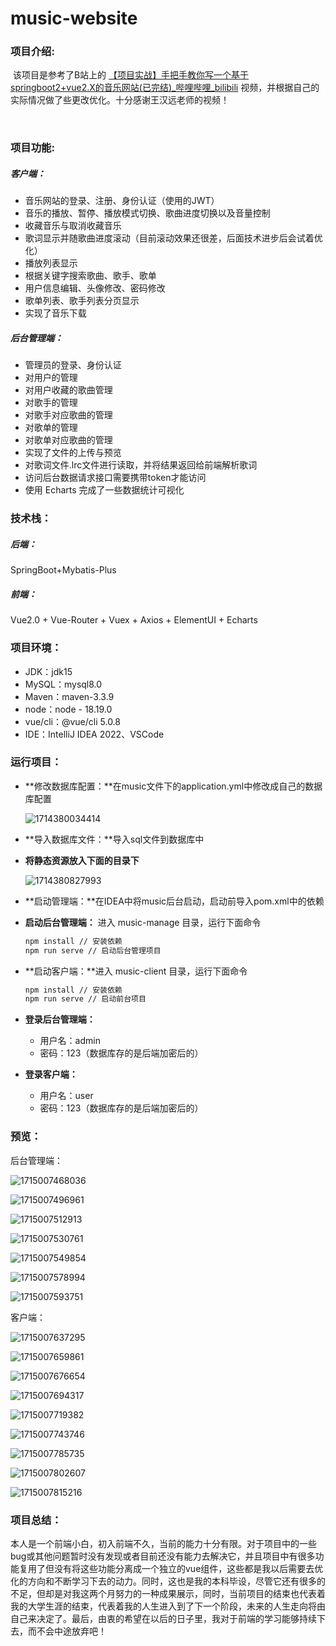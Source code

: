 # music-website

### 项目介绍:

​		该项目是参考了B站上的 [【项目实战】手把手教你写一个基于springboot2+vue2.X的音乐网站(已完结)_哔哩哔哩_bilibili](https://www.bilibili.com/video/BV1Ck4y127cg/?spm_id_from=333.1007.top_right_bar_window_default_collection.content.click&vd_source=df5835b3fadf1e8558914f9c6670d900) 视频，并根据自己的实际情况做了些更改优化。十分感谢王汉远老师的视频！

​		

### 项目功能:

##### 客户端：

- 音乐网站的登录、注册、身份认证（使用的JWT）
- 音乐的播放、暂停、播放模式切换、歌曲进度切换以及音量控制
- 收藏音乐与取消收藏音乐
- 歌词显示并随歌曲进度滚动（目前滚动效果还很差，后面技术进步后会试着优化）
- 播放列表显示
- 根据关键字搜索歌曲、歌手、歌单
- 用户信息编辑、头像修改、密码修改
- 歌单列表、歌手列表分页显示
- 实现了音乐下载

##### 后台管理端：

- 管理员的登录、身份认证
- 对用户的管理
- 对用户收藏的歌曲管理
- 对歌手的管理
- 对歌手对应歌曲的管理
- 对歌单的管理
- 对歌单对应歌曲的管理
- 实现了文件的上传与预览
- 对歌词文件.lrc文件进行读取，并将结果返回给前端解析歌词
- 访问后台数据请求接口需要携带token才能访问
- 使用 Echarts 完成了一些数据统计可视化



### 技术栈：

##### 后端：

SpringBoot+Mybatis-Plus

##### 前端：

Vue2.0 + Vue-Router + Vuex + Axios + ElementUI + Echarts 



### 项目环境：

- JDK：jdk15
- MySQL：mysql8.0
- Maven：maven-3.3.9
- node：node - 18.19.0
- vue/cli：@vue/cli 5.0.8
-  IDE：IntelliJ IDEA 2022、VSCode 



### 运行项目：

 - **修改数据库配置：**在music文件下的application.yml中修改成自己的数据库配置

   ![1714380034414](img/1714380034414.png)

- **导入数据库文件：**导入sql文件到数据库中

- **将静态资源放入下面的目录下**

  ![1714380827993](img/1714380827993.png)

- **启动管理端：**在IDEA中将music后台启动，启动前导入pom.xml中的依赖

- **启动后台管理端：** 进入 music-manage 目录，运行下面命令 

  ```cmd
  npm install // 安装依赖
  npm run serve // 启动后台管理项目
  ```

- **启动客户端：**进入 music-client 目录，运行下面命令

  ```cmd
  npm install // 安装依赖
  npm run serve // 启动前台项目
  ```

- **登录后台管理端：**
  - 用户名：admin
  - 密码：123（数据库存的是后端加密后的）
- **登录客户端：**
  - 用户名：user
  - 密码：123（数据库存的是后端加密后的）

### 预览：

后台管理端：

![1715007468036](img/1715007468036.png)

![1715007496961](img/1715007496961.png)

![1715007512913](img/1715007512913.png)

![1715007530761](img/1715007530761.png)

![1715007549854](img/1715007549854.png)

![1715007578994](img/1715007578994.png)

![1715007593751](img/1715007593751.png)

客户端：

![1715007637295](img/1715007637295.png)

![1715007659861](img/1715007659861.png)

![1715007676654](img/1715007676654.png)

![1715007694317](img/1715007694317.png)

![1715007719382](img/1715007719382.png)

![1715007743746](img/1715007743746.png)

![1715007785735](img/1715007785735.png)

![1715007802607](img/1715007802607.png)

![1715007815216](img/1715007815216.png)

### 项目总结：

​		本人是一个前端小白，初入前端不久，当前的能力十分有限。对于项目中的一些bug或其他问题暂时没有发现或者目前还没有能力去解决它，并且项目中有很多功能复用了但没有将这些功能分离成一个独立的vue组件，这些都是我以后需要去优化的方向和不断学习下去的动力。同时，这也是我的本科毕设，尽管它还有很多的不足，但却是对我这两个月努力的一种成果展示，同时，当前项目的结束也代表着我的大学生涯的结束，代表着我的人生进入到了下一个阶段，未来的人生走向将由自己来决定了。最后，由衷的希望在以后的日子里，我对于前端的学习能够持续下去，而不会中途放弃吧！

